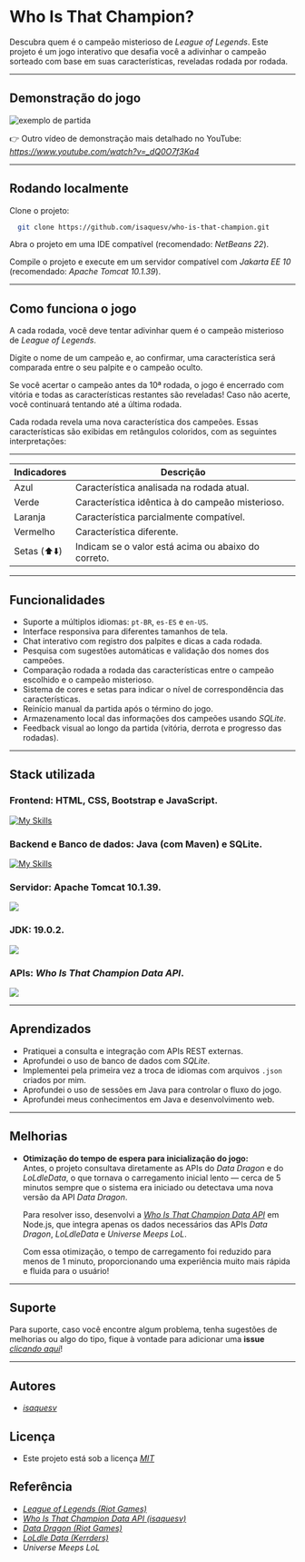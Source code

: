 
# Who Is That Champion?
Descubra quem é o campeão misterioso de *League of Legends*. Este projeto é um jogo interativo que desafia você a adivinhar o campeão sorteado com base em suas características, reveladas rodada por rodada.

---

## Demonstração do jogo

![exemplo de partida](https://github.com/isaquesv/who-is-that-champion/blob/main/src/main/webapp/assets/img/who-is-that-champion.png)

👉 Outro vídeo de demonstração mais detalhado no YouTube: *https://www.youtube.com/watch?v=_dQ0O7f3Ka4*

---

## Rodando localmente

Clone o projeto:

```bash
  git clone https://github.com/isaquesv/who-is-that-champion.git
```

Abra o projeto em uma IDE compatível (recomendado: *NetBeans 22*).

Compile o projeto e execute em um servidor compatível com *Jakarta EE 10* (recomendado: *Apache Tomcat 10.1.39*).

---

## Como funciona o jogo

A cada rodada, você deve tentar adivinhar quem é o campeão misterioso de *League of Legends*.

Digite o nome de um campeão e, ao confirmar, uma característica será comparada entre o seu palpite e o campeão oculto.

Se você acertar o campeão antes da 10ª rodada, o jogo é encerrado com vitória e todas as características restantes são reveladas!
Caso não acerte, você continuará tentando até a última rodada.

Cada rodada revela uma nova característica dos campeões. Essas características são exibidas em retângulos coloridos, com as seguintes interpretações:

---

| **Indicadores** | **Descrição**                                                |
| ----------------|--------------------------------------------------------------|
| Azul            | Característica analisada na rodada atual.                    |
| Verde           | Característica idêntica à do campeão misterioso.             |
| Laranja         | Característica parcialmente compatível.                      |
| Vermelho        | Característica diferente.                                    |
| Setas (⬆️⬇️)   | Indicam se o valor está acima ou abaixo do correto.           |

---

## Funcionalidades

- Suporte a múltiplos idiomas: `pt-BR`, `es-ES` e `en-US`.
- Interface responsiva para diferentes tamanhos de tela.
- Chat interativo com registro dos palpites e dicas a cada rodada.
- Pesquisa com sugestões automáticas e validação dos nomes dos campeões.
- Comparação rodada a rodada das características entre o campeão escolhido e o campeão misterioso.
- Sistema de cores e setas para indicar o nível de correspondência das características.
- Reinício manual da partida após o término do jogo.
- Armazenamento local das informações dos campeões usando *SQLite*.
- Feedback visual ao longo da partida (vitória, derrota e progresso das rodadas).

---

## Stack utilizada

### **Frontend:** HTML, CSS, Bootstrap e JavaScript.
[![My Skills](https://skillicons.dev/icons?i=html,css,bootstrap,js)](https://skillicons.dev)

### **Backend e Banco de dados:** Java (com Maven) e SQLite.  
[![My Skills](https://skillicons.dev/icons?i=java,maven,sqlite)](https://skillicons.dev)

### **Servidor:** Apache Tomcat 10.1.39.  
<img src="https://img.shields.io/badge/Apache%20Tomcat-F8DC75.svg?style=for-the-badge&logo=Apache-Tomcat&logoColor=black">

### **JDK:** 19.0.2.  
<img src="https://img.shields.io/badge/OpenJDK-000000.svg?style=for-the-badge&logo=OpenJDK&logoColor=white">

### **APIs:** *Who Is That Champion Data API*.  
<img src="https://img.shields.io/badge/League%20of%20Legends-C28F2C.svg?style=for-the-badge&logo=League-of-Legends&logoColor=white">

---

## Aprendizados

 - Pratiquei a consulta e integração com APIs REST externas.
 - Aprofundei o uso de banco de dados com *SQLite*.
 - Implementei pela primeira vez a troca de idiomas com arquivos `.json` criados por mim.
 - Aprofundei o uso de sessões em Java para controlar o fluxo do jogo.
 - Aprofundei meus conhecimentos em Java e desenvolvimento web.

---

## Melhorias

- **Otimização do tempo de espera para inicialização do jogo:**  
  Antes, o projeto consultava diretamente as APIs do *Data Dragon* e do *LoLdleData*, o que tornava o carregamento inicial lento — cerca de 5 minutos sempre que o sistema era iniciado ou detectava uma nova versão da API *Data Dragon*.

  Para resolver isso, desenvolvi a *[Who Is That Champion Data API](https://github.com/isaquesv/who-is-that-champion-data-api)* em Node.js, que integra apenas os dados necessários das APIs *Data Dragon*, *LoLdleData* e *Universe Meeps LoL*.

  Com essa otimização, o tempo de carregamento foi reduzido para menos de 1 minuto, proporcionando uma experiência muito mais rápida e fluida para o usuário!

---

## Suporte

Para suporte, caso você encontre algum problema, tenha sugestões de melhorias ou algo do tipo, fique à vontade para adicionar uma **issue** *[clicando aqui](https://github.com/isaquesv/who-is-that-champion/issues/new)*!

---

## Autores

- *[isaquesv](https://www.github.com/isaquesv)*

## Licença

- Este projeto está sob a licença *[MIT](https://choosealicense.com/licenses/mit/)*

## Referência

- *[League of Legends (Riot Games)](https://www.leagueoflegends.com/)*
- *[Who Is That Champion Data API (isaquesv)](https://github.com/isaquesv/who-is-that-champion-data-api)*
- *[Data Dragon (Riot Games)](https://developer.riotgames.com/docs/lol)*
- *[LoLdle Data (Kerrders)](https://github.com/Kerrders/LoLdleData)*
- *Universe Meeps LoL*
